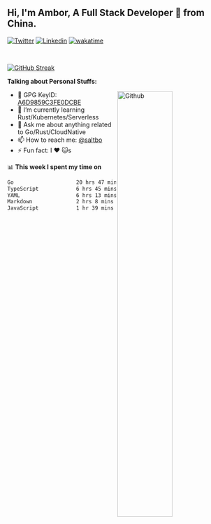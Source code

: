 ## Hi, I'm Ambor, A Full Stack Developer 🚀 from China.

[![Twitter](https://img.shields.io/badge/-saltbo-1ca0f1?style=flat&logo=twitter&logoColor=white)](https://twitter.com/rdsaltbo)
[![Linkedin](https://img.shields.io/badge/-saltbo-blue?style=flat&logo=Linkedin&logoColor=white)](https://www.linkedin.com/in/saltbo/)
[![wakatime](https://wakatime.com/badge/user/f82b1c77-faab-48cd-aef5-a12c0aff104b.svg)](https://wakatime.com/@f82b1c77-faab-48cd-aef5-a12c0aff104b)

&nbsp;  

[![GitHub Streak](http://github-readme-streak-stats.herokuapp.com?user=saltbo&hide_border=true&date_format=M%20j%5B%2C%20Y%5D)](https://git.io/streak-stats)

**Talking about Personal Stuffs:**
<!-- Any image aligned to the right. Beware the width  -->
<img width="50%" align="right" alt="Github" src="https://raw.githubusercontent.com/saltbo/saltbo/master/images/git-header.svg" />

- 🤘 GPG KeyID: [A6D9859C3FE0DCBE](https://saltbo.cn/pgp_keys.asc)
- 🌱 I’m currently learning Rust/Kubernetes/Serverless
- 💬 Ask me about anything related to Go/Rust/CloudNative
- 📫 How to reach me: [@saltbo](https://t.me/saltbo)
- ⚡ Fun fact: I :heart: :cat:s


📊 **This week I spent my time on**
<!--START_SECTION:waka-->

```txt
Go                    20 hrs 47 mins  ████████████▓░░░░░░░░░░░░   50.20 %
TypeScript            6 hrs 45 mins   ████░░░░░░░░░░░░░░░░░░░░░   16.31 %
YAML                  6 hrs 13 mins   ███▓░░░░░░░░░░░░░░░░░░░░░   15.01 %
Markdown              2 hrs 8 mins    █▒░░░░░░░░░░░░░░░░░░░░░░░   05.17 %
JavaScript            1 hr 39 mins    █░░░░░░░░░░░░░░░░░░░░░░░░   03.99 %
```

<!--END_SECTION:waka-->
